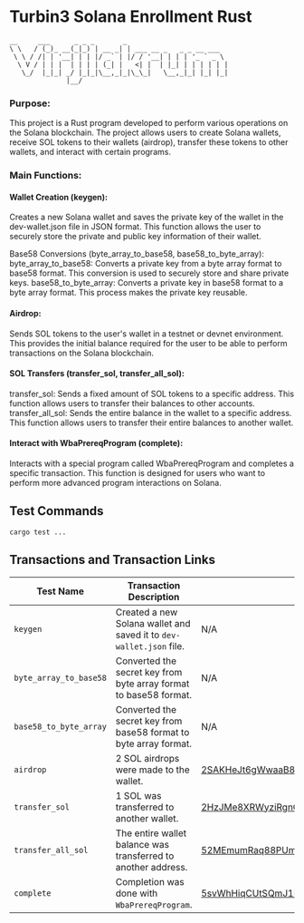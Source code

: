 # Turbin3 Solana Enrollment Rust

```
__     ___      _ _ _       _
\ \   / (_)_ __(_|_) | __ _| | ___ __ _   _ _ __ ___
 \ \ / /| | '__| | | |/ _` | |/ / '__| | | | '_ ` _ \
  \ V / | | |  | | | | (_| |   <| |  | |_| | | | | | |
   \_/  |_|_| _/ |_|_|\__,_|_|\_\_|   \__,_|_| |_| |_|
              |__/
```
 
### Purpose:
This project is a Rust program developed to perform various operations on the Solana blockchain. The project allows users to create Solana wallets, receive SOL tokens to their wallets (airdrop), transfer these tokens to other wallets, and interact with certain programs.

### Main Functions:

#### Wallet Creation (keygen):
Creates a new Solana wallet and saves the private key of the wallet in the dev-wallet.json file in JSON format. This function allows the user to securely store the private and public key information of their wallet.

Base58 Conversions (byte_array_to_base58, base58_to_byte_array):
byte_array_to_base58: Converts a private key from a byte array format to base58 format. This conversion is used to securely store and share private keys.
base58_to_byte_array: Converts a private key in base58 format to a byte array format. This process makes the private key reusable.

#### Airdrop:
Sends SOL tokens to the user's wallet in a testnet or devnet environment. This provides the initial balance required for the user to be able to perform transactions on the Solana blockchain.

#### SOL Transfers (transfer_sol, transfer_all_sol):
transfer_sol: Sends a fixed amount of SOL tokens to a specific address. This function allows users to transfer their balances to other accounts.
transfer_all_sol: Sends the entire balance in the wallet to a specific address. This function allows users to transfer their entire balances to another wallet.

#### Interact with WbaPrereqProgram (complete):
Interacts with a special program called WbaPrereqProgram and completes a specific transaction. This function is designed for users who want to perform more advanced program interactions on Solana.
## Test Commands
`cargo test ...`


## Transactions and Transaction Links

| Test Name | Transaction Description | Transaction Link |
|------------------------|-------------------------------------|-----------------------------------------------------------------------------------------------------------|
| `keygen` | Created a new Solana wallet and saved it to `dev-wallet.json` file. | N/A |
| `byte_array_to_base58` | Converted the secret key from byte array format to base58 format. | N/A |
| `base58_to_byte_array` | Converted the secret key from base58 format to byte array format. | N/A |
| `airdrop` | 2 SOL airdrops were made to the wallet. | [2SAKHeJt6gWwaaB8GwPnRTyyqMYZTpHpy9sCLHXCvdP9m3HxxLDtWgqoKc6TLU5EkpKVJt2ipowW9H98DHRdda7b](https://explorer.solana.com/tx/2SAKHeJt6gWwaaB8GwPnRTyyqMYZTpHpy9sCLHXCvdP9m3HxxLDtWgqoKc6TLU5EkpKVJt2ipowW9H98DHRdda7b?cluster=devnet) |
| `transfer_sol` | 1 SOL was transferred to another wallet. | [2HzJMe8XRWyziRgnCnP1JtVZKRQTWUjPRtajGaFg9UTp427AyZDJq36t4wocqeETs17ysyj4rJU4QvGG5pHoqrTa](https://explorer.solana.com/tx/2HzJMe8XRWyziRgnCnP1JtVZKRQTWUjPRtajGaFg9UTp427AyZDJq36t4wocqeETs17ysyj4rJU4QvGG5pHoqrTa?cluster=devnet) |
| `transfer_all_sol` | The entire wallet balance was transferred to another address. | [52MEmumRaq88PUmx3oKg4QnoTXZJsfNn83o7f9dnirQ72VMVYRzccGD3LygzR84zoRsC59CJKBDaZkyLhPkTu5iE](https://explorer.solana.com/tx/52MEmumRaq88PUmx3oKg4QnoTXZJsfNn83o7f9dnirQ72VMVYRzccGD3LygzR84zoRsC59CJKBDaZkyLhPkTu5iE?cluster=devnet) |
| `complete` | Completion was done with `WbaPrereqProgram`. | [5svWhHiqCUtSQmJ1LHdAiGUCvTg6mU8FFm3NPpjkag5QErvqNNgdHYv8JjwJEpDC1rQ97d1d7RFvsbUu89GRPk1n](https://explorer.solana.com/tx/5svWhHiqCUtSQmJ1LHdAiGUCvTg6mU8FFm3NPpjkag5QErvqNNgdHYv8JjwJEpDC1rQ97d1d7RFvsbUu89GRPk1n?cluster=devnet) |
